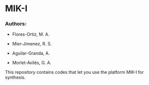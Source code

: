 # MIK-I


### Authors:
- Flores-Ortiz, M. A.
* Mier-Jimenez, R. S.
+ Aguilar-Granda, A.
- Morlet-Avilés, G. A.

This repository contains codes that let you use the platform MIK-I for synthesis.

